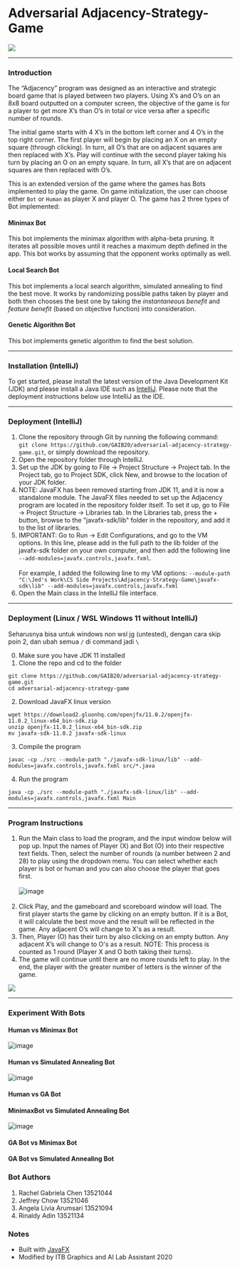 # Adversarial Adjacency-Strategy-Game
<kbd>
  <img src="https://github.com/ahnjedid/Adjacency-Strategy-Game/blob/master/screenshots/gamePlay.png">
</kbd>

<hr>

### Introduction
The “Adjacency” program was designed as an interactive and strategic board game that is played between two players. Using X’s and O’s on an 8x8 board outputted on a computer screen, the objective of the game is for a player to get more X’s than O’s in total or vice versa after a specific number of rounds.

The initial game starts with 4 X’s in the bottom left corner and 4 O’s in the top right corner.  The first player will begin by placing an X on an empty square (through clicking).  In turn, all O’s that are on adjacent squares are then replaced with X’s.  Play will continue with the second player taking his turn by placing an O on an empty square.  In turn, all X’s that are on adjacent squares are then replaced with O’s.

This is an extended version of the game where the games has Bots implemented to play the game.
On game initialization, the user can choose either `Bot` or `Human` as player X and player O.
The game has 2 three types of Bot implemented:

#### Minimax Bot
This bot implements the minimax algorithm with alpha-beta pruning. It iterates all possible moves until it reaches a maximum depth defined in the app. This bot works by assuming that the opponent works optimally as well.

#### Local Search Bot
This bot implements a local search algorithm, simulated annealing to find the best move. It works by randomizing possible paths taken by player and both then chooses the best one by taking the _instantaneous benefit_ and _feature benefit_ (based on objective function) into consideration.

#### Genetic Algorithm Bot
This bot implements genetic algorithm to find the best solution.
<hr>

### Installation (IntelliJ)
To get started, please install the latest version of the Java Development Kit (JDK) and please install a Java IDE such as <a href="https://www.jetbrains.com/idea/">IntelliJ</a>. Please note that the deployment instructions below use IntelliJ as the IDE.

<hr>

### Deployment (IntelliJ)
1. Clone the repository through Git by running the following command:<br>
`git clone https://github.com/GAIB20/adversarial-adjacency-strategy-game.git`, or simply download the repository.
2. Open the repository folder through IntelliJ.
3. Set up the JDK by going to File -> Project Structure -> Project tab. In the Project tab, go to Project SDK, click New, and browse to the location of your JDK folder.
4. NOTE: JavaFX has been removed starting from JDK 11, and it is now a standalone module. The JavaFX files needed to set up the Adjacency program are located in the repository folder itself. To set it up, go to File -> Project Structure -> Libraries tab.  In the Libraries tab, press the + button, browse to the "javafx-sdk/lib" folder in the repository, and add it to the list of libraries.
5. IMPORTANT: Go to Run -> Edit Configurations, and go to the VM options. In this line, please add in the full path to the lib folder of the javafx-sdk folder on your own computer, and then add the following line <br> `--add-modules=javafx.controls,javafx.fxml`.<br><br> 
For example, I added the following line to my VM options: `--module-path "C:\Jed's Work\CS Side Projects\Adjacency-Strategy-Game\javafx-sdk\lib" --add-modules=javafx.controls,javafx.fxml`
6. Open the Main class in the IntelliJ file interface.

<hr>

### Deployment (Linux / WSL Windows 11 without IntelliJ)
Seharusnya bisa untuk windows non wsl jg (untested), dengan cara skip poin 2, dan ubah semua `/` di command jadi `\`

0. Make sure you have JDK 11 installed
1. Clone the repo and cd to the folder
```
git clone https://github.com/GAIB20/adversarial-adjacency-strategy-game.git
cd adversarial-adjacency-strategy-game
```
2. Download JavaFX linux version
```
wget https://download2.gluonhq.com/openjfx/11.0.2/openjfx-11.0.2_linux-x64_bin-sdk.zip
unzip openjfx-11.0.2_linux-x64_bin-sdk.zip
mv javafx-sdk-11.0.2 javafx-sdk-linux
```
3. Compile the program
```
javac -cp ./src --module-path "./javafx-sdk-linux/lib" --add-modules=javafx.controls,javafx.fxml src/*.java
```
4. Run the program
```
java -cp ./src --module-path "./javafx-sdk-linux/lib" --add-modules=javafx.controls,javafx.fxml Main
```

<hr>

### Program Instructions
1. Run the Main class to load the program, and the input window below will pop up. Input the names of Player (X) and Bot (O) into their respective text fields.
Then, select the number of rounds (a number between 2 and 28) to play using the dropdown menu. You can select whether each player is bot or human and you can also choose the player that goes first.
<br><br>
![image](https://github.com/chaerla/adversarial-adjacency-strategy-game-bot/assets/88904787/2e2f13b4-d06a-4744-98f1-c8095682ecc2)
<br><br>
3. Click Play, and the gameboard and scoreboard window will load. The first player starts the game by clicking on an empty button. If it is a Bot, it will calculate the best move and the result will be reflected in the game. Any adjacent O’s will change to X's as a result. 
4. Then, Player (O) has their turn by also clicking on an empty button. Any adjacent X’s will change to O's as a result. NOTE: This process is counted as 1 round (Player X and O both taking their turns).
5. The game will continue until there are no more rounds left to play. In the end, the player with the greater number of letters is the winner of the game.
<kbd>
  <img src="https://github.com/ahnjedid/Adjacency-Strategy-Game/blob/master/screenshots/endOfGame.png">
</kbd>

<hr>

### Experiment With Bots

#### Human vs Minimax Bot
![image](https://github.com/chaerla/adversarial-adjacency-strategy-game-bot/assets/91037907/267d44c6-0cea-4a5a-987a-6587152a2422)

#### Human vs Simulated Annealing Bot
![image](https://github.com/chaerla/adversarial-adjacency-strategy-game-bot/assets/91037907/ece7f3ea-5091-4147-94c9-5a9a6fcab57b)

#### Human vs GA Bot

#### MinimaxBot vs Simulated Annealing Bot
![image](https://github.com/chaerla/adversarial-adjacency-strategy-game-bot/assets/91037907/04acba52-4e71-4762-980e-26d5e6a89fba)

#### GA Bot vs Minimax Bot

#### GA Bot vs Simulated Annealing Bot

####

### Bot Authors
1. Rachel Gabriela Chen 13521044
2. Jeffrey Chow 13521046
3. Angela Livia Arumsari 13521094
4. Rinaldy Adin 13521134

### Notes
<ul>
  <li>Built with <a href="https://openjfx.io/">JavaFX</a></li>
  <li>Modified by ITB Graphics and AI Lab Assistant 2020</li>
</ul>






